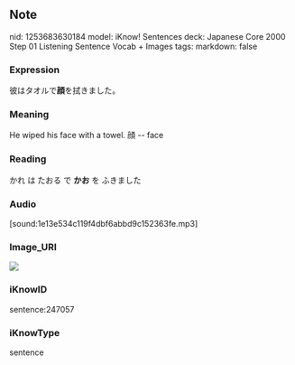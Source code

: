 ## Note
nid: 1253683630184
model: iKnow! Sentences
deck: Japanese Core 2000 Step 01 Listening Sentence Vocab + Images
tags: 
markdown: false

### Expression
<!DOCTYPE html>
<title></title>
彼はタオルで<b>顔</b>を拭きました。



### Meaning
He wiped his face with a towel.
顔 -- face

### Reading
<!DOCTYPE html>
<title></title>
かれ は たおる で <b>かお</b> を ふきました



### Audio
[sound:1e13e534c119f4dbf6abbd9c152363fe.mp3]

### Image_URI
<!DOCTYPE html>
<title></title>
<img src="d5d01e1c67d013627e783ca0d871a326.jpg">



### iKnowID
sentence:247057

### iKnowType
sentence
